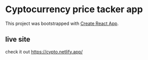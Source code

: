 # Cyptocurrency price tacker app

This project was bootstrapped with [Create React App](https://github.com/facebook/create-react-app).

## live site
check it out
https://cypto.netlify.app/


